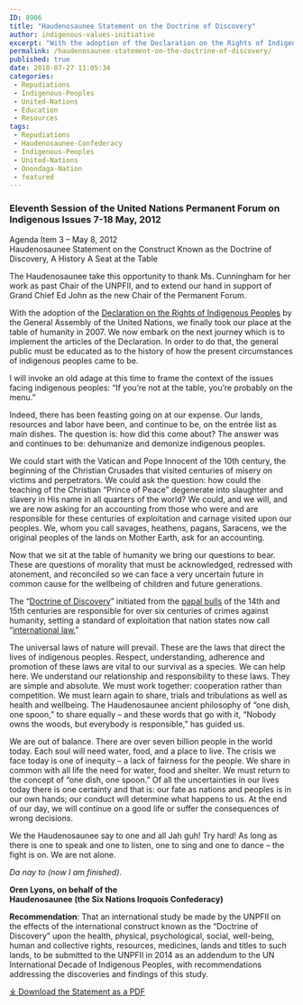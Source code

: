 ```yaml
---
ID: 8906
title: "Haudenosaunee Statement on the Doctrine of Discovery"
author: indigenous-values-initiative
excerpt: "With the adoption of the Declaration on the Rights of Indigenous Peoples by the General Assembly of the United Nations, we finally took our place at the table of humanity in 2007."
permalink: /haudenosaunee-statement-on-the-doctrine-of-discovery/
published: true
date: 2018-07-27 11:05:34
categories:
 - Repudiations
 - Indigenous-Peoples
 - United-Nations
 - Education
 - Resources
tags:
 - Repudiations
 - Haudenosaunee-Confederacy
 - Indigenous-Peoples
 - United-Nations
 - Onondaga-Nation
 - featured
---
```

### Eleventh Session of the United Nations Permanent Forum on Indigenous Issues 7-18 May, 2012  
Agenda Item 3 – May 8, 2012  
Haudenosaunee Statement on the Construct Known as the Doctrine of Discovery, A History A Seat at the Table

The Haudenosaunee take this opportunity to thank Ms. Cunningham for her work as past Chair of the UNPFII, and to extend our hand in support of Grand Chief Ed John as the new Chair of the Permanent Forum.  

With the adoption of the [Declaration on the Rights of Indigenous Peoples](/united-nations-declaration-on-the-rights-of-indigenous-peoples/) by the General Assembly of the United Nations, we finally took our place at the table of humanity in 2007. We now embark on the next journey which is to implement the articles of the Declaration. In order to do that, the general public must be educated as to the history of how the present circumstances of indigenous peoples came to be.  

I will invoke an old adage at this time to frame the context of the issues facing indigenous peoples: “If you’re not at the table, you’re probably on the menu.”  

Indeed, there has been feasting going on at our expense. Our lands, resources and labor have been, and continue to be, on the entrée list as main dishes. The question is: how did this come about? The answer was and continues to be: dehumanize and demonize indigenous peoples.  

We could start with the Vatican and Pope Innocent of the 10th century, the beginning of the Christian Crusades that visited centuries of misery on victims and perpetrators. We could ask the question: how could the teaching of the Christian “Prince of Peace” degenerate into slaughter and slavery in His name in all quarters of the world? We could, and we will, and we are now asking for an accounting from those who were and are responsible for these centuries of exploitation and carnage visited upon our peoples. We, whom you call savages, heathens, pagans, Saracens, we the original peoples of the lands on Mother Earth, ask for an accounting.  

Now that we sit at the table of humanity we bring our questions to bear. These are questions of morality that must be acknowledged, redressed with atonement, and reconciled so we can face a very uncertain future in common cause for the wellbeing of children and future generations.  

The “[Doctrine of Discovery](/what-is-the-doctrine-of-discovery/)” initiated from the [papal bulls](/papal-bulls/) of the 14th and 15th centuries are responsible for over six centuries of crimes against humanity, setting a standard of exploitation that nation states now call “[international law.](/the-doctrine-of-discovery-the-international-law-of-colonialism/)”  

The universal laws of nature will prevail. These are the laws that direct the lives of indigenous peoples. Respect, understanding, adherence and promotion of these laws are vital to our survival as a species. We can help here. We understand our relationship and responsibility to these laws. They are simple and absolute. We must work together: cooperation rather than competition. We must learn again to share, trials and tribulations as well as health and wellbeing. The Haudenosaunee ancient philosophy of “one dish, one spoon,” to share equally – and these words that go with it, “Nobody owns the woods, but everybody is responsible,” has guided us.  

We are out of balance. There are over seven billion people in the world today. Each soul will need water, food, and a place to live. The crisis we face today is one of inequity – a lack of fairness for the people. We share in common with all life the need for water, food and shelter. We must return to the concept of “one dish, one spoon.” Of all the uncertainties in our lives today there is one certainty and that is: our fate as nations and peoples is in our own hands; our conduct will determine what happens to us. At the end of our day, we will continue on a good life or suffer the consequences of wrong decisions.  

We the Haudenosaunee say to one and all Jah guh! Try hard! As long as there is one to speak and one to listen, one to sing and one to dance – the fight is on. We are not alone.  

_Da nay to (now I am finished)_.  

**Oren Lyons, on behalf of the**  
**Haudenosaunee (the Six Nations Iroquois Confederacy)**  

**Recommendation**: That an international study be made by the UNPFII on the effects of the international construct known as the “Doctrine of Discovery” upon the health, physical, psychological, social, well-being, human and collective rights, resources, medicines, lands and titles to such lands, to be submitted to the UNPFII in 2014 as an addendum to the UN International Decade of Indigenous Peoples, with recommendations addressing the discoveries and findings of this study.  

[⤓ Download the Statement as a PDF](/assets/pdfs/Haudenosaunee-stmt-on-Doctrine-of-Discovery-UNPFIP-2012.pdf)
